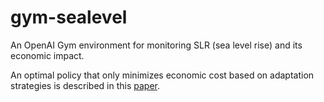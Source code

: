# gym-sealevel
An OpenAI Gym environment for monitoring SLR (sea level rise) and its economic impact.

An optimal policy that only minimizes economic cost based on adaptation strategies is described in this [paper](https://link.springer.com/article/10.1007/s10584-016-1675-4).